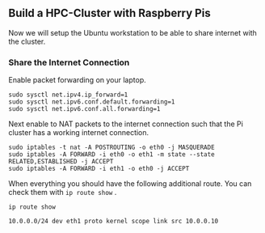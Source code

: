 ## Build a HPC-Cluster with Raspberry Pis

Now we will setup the Ubuntu workstation to be able to share internet with the cluster.

### Share the Internet Connection

Enable packet forwarding on your laptop.

```
sudo sysctl net.ipv4.ip_forward=1
sudo sysctl net.ipv6.conf.default.forwarding=1
sudo sysctl net.ipv6.conf.all.forwarding=1
```

Next enable to NAT packets to the internet connection such that the Pi cluster has a working internet connection.

```
sudo iptables -t nat -A POSTROUTING -o eth0 -j MASQUERADE
sudo iptables -A FORWARD -i eth0 -o eth1 -m state --state RELATED,ESTABLISHED -j ACCEPT
sudo iptables -A FORWARD -i eth1 -o eth0 -j ACCEPT
```

When everything you should have the following additional route. You can check them with `ip route show` .

```shellscript
ip route show

10.0.0.0/24 dev eth1 proto kernel scope link src 10.0.0.10
```
